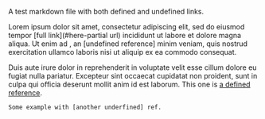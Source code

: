 A test markdown file with both defined and undefined links.

Lorem ipsum dolor sit amet, consectetur adipiscing elit, sed do eiusmod
tempor [full
link](#here-partial
url) incididunt ut labore et dolore magna aliqua. Ut enim ad ,
an [undefined reference] minim veniam, quis nostrud exercitation ullamco
laboris nisi ut aliquip ex ea commodo consequat.

Duis aute irure dolor in reprehenderit in voluptate velit esse cillum dolore eu
fugiat nulla pariatur.  Excepteur sint occaecat cupidatat non proident, sunt in
culpa qui officia deserunt mollit anim id est laborum.  This one is [a defined
reference].

```lisp
Some example with [another underfined] ref.
```


<!-- links -->
[a defined reference]: https://example.org/defined-ref
[unused definition]: https://example.org/unused-ref

